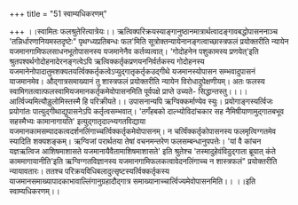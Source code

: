 +++
title = "51 स्वाम्यधिकरणम्"

+++
।।स्वामितः फलश्रुतेरित्यात्रेयः।। ऋत्विक्परिक्रयस्याङ्गानुष्ठानमात्रार्थत्वादङ्गावबद्धोपासननाञ्च 'तन्निर्धारणानियमस्तदृष्टेः" पृथग्ध्यप्रतिबन्धः फल'मिति सूत्रोक्तन्यायेनानङ्गत्वाच्छास्त्रफलं प्रयोक्तरीति न्यायेन यजमानगामिफलसाधनभूतोपासनस्य यजमानेनैव कर्तव्यत्वात्। 'गोदोहनेन पशुकामस्य प्रणयेत्'इति श्रुतपश्वर्थगोदोहनादेरनङ्गत्वेऽपि ऋत्विक्कर्तृकप्रणयननिर्वर्तकस्य गोदोहनस्य यजमानेनोपादातुमशक्यतयर्त्विक्कर्तृकत्वेऽप्युद्गातृकर्तृकउद्गीथे यजमानस्योपासन सम्भवादुपासनं याजमानमेव। औद्गात्रसमाख्यानं तु शास्त्रफलं प्रयोक्तरीति न्यायेन विरोधादुपेक्षणीयम्। अतः फलस्य स्वामिगतत्वात्फलस्वामियजमानकर्तृकमेवोपासनमिति पूर्वपक्षे प्राप्ते उच्यते- सिद्धान्तस्तु।।।।आर्त्विज्यमित्यौड़ुलोमिस्तस्मै हि परिक्रीयते।। उपासनान्यपि ऋग्विक्कर्माण्येव स्युः। प्रयोगाङ्गस्यर्त्विजः प्रयोगांतः पात्युद्गीथाद्युपासनेऽपि कर्तृत्वसम्भवात्। 'तगँहबको दाल्भ्योविदांचकार सह नैमिषीयाणामुद्गातबभूव सहस्मैभ्यः कामानागायति' इत्युद्गातृदाल्भ्यगतविद्याया यजमानकामसम्पादकत्वदर्शनलिंगाच्चर्त्विक्कर्तृकमेवोपासनम्। न चर्त्विंक्कर्तृकोपासनस्य फलमृत्विग्गतमेव स्यादिति शक्यशङ्कम्। ऋग्विजां परार्थतया तेषां वचनमन्तरेण फलसम्बन्धानुपपत्तेः। 'यां वै कांचन यज्ञऋत्विज आशिषमाशासते यजमानायैवैतामाशिषमाशासते' इति श्रुतेश्च 'तस्मादुहेवंविदुद्गाता ब्रूयात् कंते काममागायानीति'इति ऋग्विग्गतविज्ञानस्य यजमानगामिफलकत्वावेदनलिंगाच्च न शास्त्रफलं" प्रयोक्तरीति न्यायावतारः। ततश्च परिक्रयविधिबलादुत्सृष्टस्यर्त्विक्कर्तृकस्य याजमानसमाख्यापादकाभावाल्लिंगानुग्रहादौद्गात्र समाख्यानाच्चार्त्विज्यमेवोपासनमिति।। ।।इति स्वाम्यधिकरणम्।।